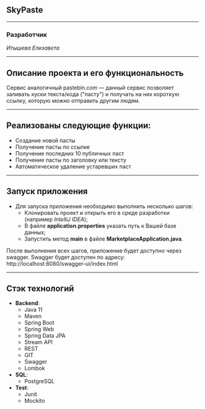 
## SkyPaste

____
### Разработчик
*Итышева Елизавета*

____
## Описание проекта и его функциональность

Сервис аналогичный pastebin.com — данный сервис позволяет заливать куски текста/кода ("пасту") и получать на них короткую ссылку, которую можно отправить другим людям.

____
## Реализованы следующие функции:

* Создание новой пасты
* Получение пасты по ссылке
* Получение последних 10 публичных паст
* Получение пасты по заголовку или тексту
* Автоматическое удаление устаревших паст

___
## Запуск приложения
* Для запуска приложения необходимо выполнить несколько шагов:
  - Клонировать проект и открыть его в среде разработки (например *IntelliJ IDEA*);
  - В файле **application.properties** указать путь к Вашей базе данных;
  - Запустить метод **main** в файле **MarketplaceApplication.java**.

После выполнения всех шагов, приложение будет доступно через swagger.
Swagger будет доступен по адресу: http://localhost:8080/swagger-ui/index.html

___
## Стэк технологий
* **Backend**:
    - Java 11
    - Maven
    - Spring Boot
    - Spring Web
    - Spring Data JPA
    - Stream API
    - REST
    - GIT
    - Swagger
    - Lombok
* **SQL**:
    - PostgreSQL
* **Test**:
    - Junit
    - Mockito

